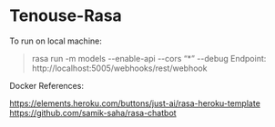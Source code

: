 # Tenouse-Rasa


To run on local machine:
> rasa run -m models --enable-api --cors “*” --debug
> Endpoint: http://localhost:5005/webhooks/rest/webhook


Docker References:

https://elements.heroku.com/buttons/just-ai/rasa-heroku-template
https://github.com/samik-saha/rasa-chatbot